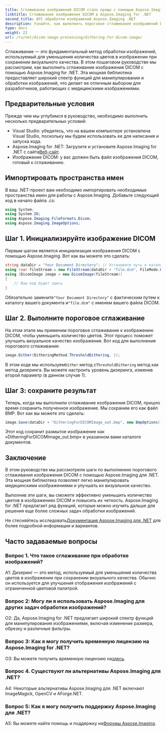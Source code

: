 ```yaml
---
title: Сглаживание изображений DICOM стало проще с помощью Aspose.Imaging for .NET
linktitle: Сглаживание изображения DICOM в Aspose.Imaging for .NET
second_title: API обработки изображений Aspose.Imaging .NET
description: Узнайте, как выполнить пороговое сглаживание изображений DICOM с помощью Aspose.Imaging for .NET. Улучшите качество изображения и с легкостью сократите цветовую палитру.
type: docs
weight: 22
url: /ru/net/dicom-image-processing/dithering-for-dicom-image/
---
```

Сглаживание — это фундаментальный метод обработки изображений, используемый для уменьшения количества цветов в изображении при сохранении визуального качества. В этом пошаговом руководстве мы рассмотрим, как выполнить сглаживание изображения DICOM с помощью Aspose.Imaging for .NET. Эта мощная библиотека предоставляет широкий спектр функций для манипулирования и обработки изображений, что делает ее отличным выбором для разработчиков, работающих с медицинскими изображениями. 

## Предварительные условия

Прежде чем мы углубимся в руководство, необходимо выполнить несколько предварительных условий:

- Visual Studio: убедитесь, что на вашем компьютере установлена Visual Studio, поскольку мы будем использовать ее для написания и запуска кода.
-  Aspose.Imaging for .NET: Загрузите и установите Aspose.Imaging for .NET с сайта[Веб-сайт](https://releases.aspose.com/imaging/net/).
- Изображение DICOM: у вас должен быть файл изображения DICOM, готовый к сглаживанию.

## Импортировать пространства имен

В ваш .NET-проект вам необходимо импортировать необходимые пространства имен для работы с Aspose.Imaging. Добавьте следующий код в начало файла .cs:

```csharp
using System;
using System.IO;
using Aspose.Imaging.FileFormats.Dicom;
using Aspose.Imaging.ImageOptions;
```

## Шаг 1. Инициализируйте изображение DICOM

Первым шагом является инициализация изображения DICOM с помощью Aspose.Imaging. Вот как вы можете это сделать:

```csharp
string dataDir = "Your Document Directory"; // Установите путь к каталогу ваших документов
using (var fileStream = new FileStream(dataDir + "file.dcm", FileMode.Open, FileAccess.Read))
using (DicomImage image = new DicomImage(fileStream))
{
    // Ваш код будет здесь
}
```

 Обязательно замените`"Your Document Directory"` с фактическим путем к каталогу вашего документа и`"file.dcm"` с именем вашего файла DICOM.

## Шаг 2. Выполните пороговое сглаживание

На этом этапе мы применим пороговое сглаживание к изображению DICOM, чтобы уменьшить количество цветов. Этот процесс поможет улучшить визуальное качество изображения. Вот код для выполнения порогового сглаживания:

```csharp
image.Dither(DitheringMethod.ThresholdDithering, 1);
```

 В этом коде мы используем`Dither` метод с`ThresholdDithering` метод как метод дизеринга. Вы можете настроить уровень дизеринга, изменив второй параметр (в данном случае 1).

## Шаг 3: сохраните результат

Теперь, когда мы выполнили сглаживание изображения DICOM, пришло время сохранить полученное изображение. Мы сохраним его как файл BMP. Вот как вы можете это сделать:

```csharp
image.Save(dataDir + "DitheringForDICOMImage_out.bmp", new BmpOptions());
```

Этот код сохранит размытое изображение как «DitheringForDICOMImage_out.bmp» в указанном вами каталоге документов.

## Заключение

В этом руководстве мы рассмотрели шаги по выполнению порогового сглаживания изображения DICOM с помощью Aspose.Imaging для .NET. Эта мощная библиотека позволяет легко манипулировать медицинскими изображениями и улучшать их визуальное качество.

Выполнив эти шаги, вы сможете эффективно уменьшить количество цветов в изображениях DICOM и повысить их четкость. Aspose.Imaging for .NET предлагает ряд функций, которые можно изучить дальше для решения еще более сложных задач обработки изображений.

 Не стесняйтесь исследовать[Документация Aspose.Imaging для .NET](https://reference.aspose.com/imaging/net/) для более подробной информации и вариантов.

## Часто задаваемые вопросы

### Вопрос 1. Что такое сглаживание при обработке изображений?

A1: Дизеринг — это метод, используемый для уменьшения количества цветов в изображении при сохранении визуального качества. Обычно он используется для улучшения отображения изображений с ограниченной цветовой палитрой.

### Вопрос 2: Могу ли я использовать Aspose.Imaging для других задач обработки изображений?

О2: Да, Aspose.Imaging for .NET предлагает широкий спектр функций для манипулирования изображениями, включая изменение размера, обрезку и различные фильтры.

### Вопрос 3: Как я могу получить временную лицензию на Aspose.Imaging for .NET?

 О3: Вы можете получить временную лицензию на[здесь](https://purchase.aspose.com/temporary-license/).

### Вопрос 4. Существуют ли альтернативы Aspose.Imaging для .NET?

A4: Некоторые альтернативы Aspose.Imaging для .NET включают ImageMagick, OpenCV и AForge.NET.

### Вопрос 5: Как я могу получить поддержку Aspose.Imaging для .NET?

 A5: Вы можете найти помощь и поддержку на[Форумы Aspose.Imaging](https://forum.aspose.com/).